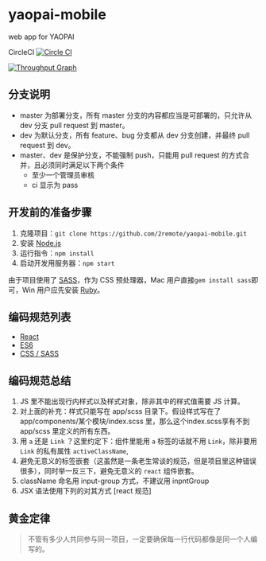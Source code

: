 # yaopai-mobile
web app for YAOPAI

CircleCI
[![Circle CI](https://circleci.com/gh/2remote/yaopai-mobile/tree/master.svg?style=svg&circle-token=1cc3f1e118023c56b38a5ab98154fcd893baaf06)](https://circleci.com/gh/2remote/yaopai-mobile/tree/master)

[![Throughput Graph](https://graphs.waffle.io/2remote/yaopai-mobile/throughput.svg)](https://waffle.io/2remote/yaopai-mobile/metrics)

## 分支说明

- master 为部署分支，所有 master 分支的内容都应当是可部署的，只允许从 dev 分支 pull request 到 master。
- dev 为默认分支，所有 feature、bug 分支都从 dev 分支创建，并最终 pull request 到 dev。
- master、dev 是保护分支，不能强制 push，只能用 pull request 的方式合并，且必须同时满足以下两个条件
  - 至少一个管理员审核
  - ci 显示为 pass

## 开发前的准备步骤

1. 克隆项目：`git clone https://github.com/2remote/yaopai-mobile.git`
2. 安装 [Node.js](https://nodejs.org/)
3. 运行指令：`npm install`
4. 启动开发用服务器：`npm start`

由于项目使用了 [SASS](http://sass-lang.com/)，作为 CSS 预处理器，Mac 用户直接`gem install sass`即可，Win 用户应先安装 [Ruby](https://www.ruby-lang.org/en/)。


## 编码规范列表
* [React](https://github.com/vikingmute/javascript/tree/master/react)
* [ES6](https://github.com/yuche/javascript)
* [CSS / SASS](https://github.com/Zhangjd/css-style-guide)

## 编码规范总结
1. JS 里不能出现行内样式以及样式对象，除非其中的样式值需要 JS 计算。
2. 对上面的补充：样式只能写在 app/scss 目录下。假设样式写在了 app/components/某个模块/index.scss 里，那么这个index.scss享有不到 app/scss 里定义的所有东西。
3. 用 `a` 还是 `Link` ？这里约定下：组件里能用 `a` 标签的话就不用 `Link`，除非要用 `Link` 的私有属性 `activeClassName`,
4. 避免无意义的标签嵌套（这虽然是一条老生常谈的规范，但是项目里这种错误很多），同时举一反三下，避免无意义的 `react` 组件嵌套。
5. className 命名用 input-group 方式，不建议用 inpntGroup
6. JSX 语法使用下列的对其方式 [react 规范]


## 黄金定律
>不管有多少人共同参与同一项目，一定要确保每一行代码都像是同一个人编写的。
